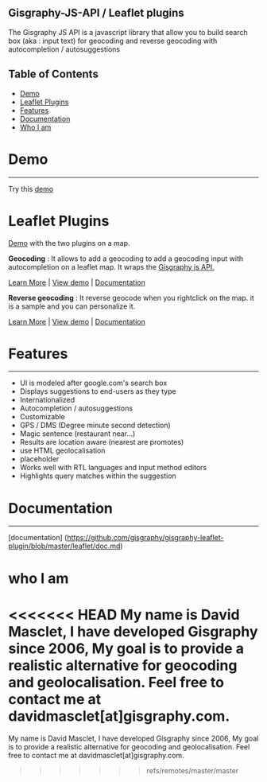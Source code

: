 Gisgraphy-JS-API / Leaflet plugins
----------------

The Gisgraphy JS API is a javascript  library that allow you to build search box (aka : input text) for geocoding and reverse geocoding with autocompletion / autosuggestions

Table of Contents
-----------------

* [Demo](#demo)
* [Leaflet Plugins](#leaflet-plugins)
* [Features](#features)
* [Documentation](#documentation)
* [Who I am](#who-i-am)

# Demo #
--------
Try this [demo](http://services.gisgraphy.com/static/leaflet/jsapi.html)

# Leaflet Plugins #
[Demo](http://services.gisgraphy.com/static/leaflet/index.html) with the two plugins on a map.

**Geocoding** : It allows to
                add a geocoding to add a geocoding input with autocompletion on a leaflet map. It wraps the [Gisgraphy js API.](http://www.gisgraphy.com/leaflet.htm#jsapi)

[Learn More](http://www.gisgraphy.com/leaflet.htm) | [View demo](http://services.gisgraphy.com/static/leaflet/gisgraphy-geocoder-leaflet-demo.html) | [Documentation](https://github.com/gisgraphy/gisgraphy-leaflet-plugin/blob/master/leaflet/doc.md)

**Reverse geocoding** :
                It reverse geocode when you rightclick on the map. it is a sample and you can personalize it.

[Learn More](http://www.gisgraphy.com/leaflet.htm) | [View demo](http://services.gisgraphy.com/static/leaflet/gisgraphy-reverse-geocoder-leaflet-demo.html) | [Documentation](https://github.com/gisgraphy/gisgraphy-leaflet-plugin/blob/master/leaflet/doc.md)
             

# Features #
--------
* UI is modeled after google.com's search box
* Displays suggestions to end-users as they type
* Internationalized
* Autocompletion / autosuggestions
* Customizable
* GPS / DMS (Degree minute second detection)
* Magic sentence (restaurant near...)
* Results are location aware (nearest are promotes)
* use HTML geolocalisation
* placeholder
* Works well with RTL languages and input method editors
* Highlights query matches within the suggestion

# Documentation #
--------
[documentation] (https://github.com/gisgraphy/gisgraphy-leaflet-plugin/blob/master/leaflet/doc.md)

# who I am #
<<<<<<< HEAD
My name is David Masclet, I have developed Gisgraphy since 2006, My goal is to provide a realistic alternative for geocoding and geolocalisation. Feel free to contact me at davidmasclet[at]gisgraphy.com.
=======
My name is David Masclet, I have developed Gisgraphy since 2006, My goal is to provide a realistic alternative for geocoding and geolocalisation. Feel free to contact me at davidmasclet[at]gisgraphy.com.
>>>>>>> refs/remotes/master/master
